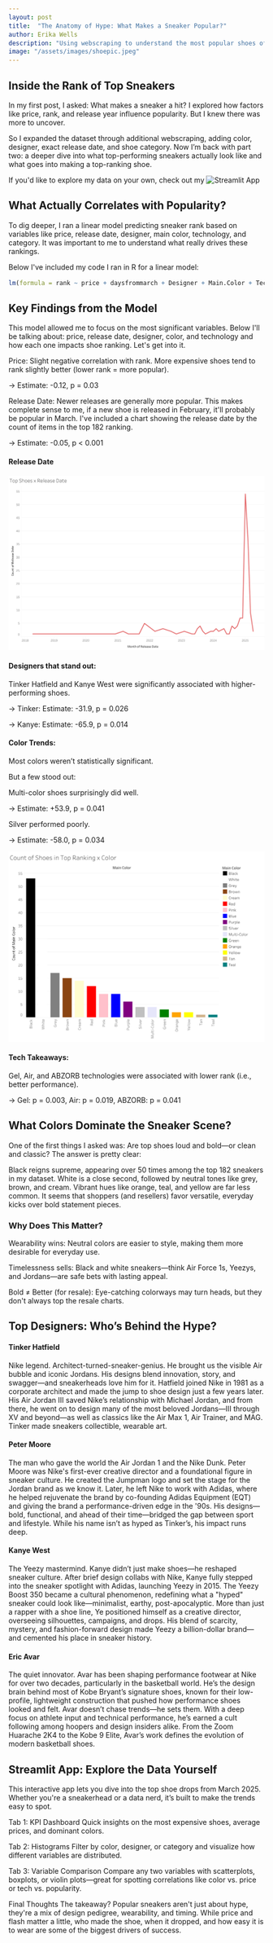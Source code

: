 ```yaml
---
layout: post
title:  "The Anatomy of Hype: What Makes a Sneaker Popular?"
author: Erika Wells
description: "Using webscraping to understand the most popular shoes of March 2025 and what makes them stand out."
image: "/assets/images/shoepic.jpeg" 
---
```



## Inside the Rank of Top Sneakers
In my first post, I asked: What makes a sneaker a hit? I explored how factors like price, rank, and release year influence popularity. But I knew there was more to uncover.

So I expanded the dataset through additional webscraping, adding color, designer, exact release date, and shoe category. Now I’m back with part two: a deeper dive into what top-performing sneakers actually look like and what goes into making a top-ranking shoe. 

If you'd like to explore my data on your own, check out my ![Streamlit App](https://shoeanalysis-rnwj4avdumr7xmuccjtaow.streamlit.app/)

## What Actually Correlates with Popularity?
To dig deeper, I ran a linear model predicting sneaker rank based on variables like price, release date, designer, main color, technology, and category. It was important to me to understand what really drives these rankings. 

Below I've included my code I ran in R for a linear model:

```r
lm(formula = rank ~ price + daysfrommarch + Designer + Main.Color + Technology + Category, data = goatdata)
```

## Key Findings from the Model
This model allowed me to focus on the most significant variables. Below I'll be talking about: price, release date, designer, color, and technology and how each one impacts shoe ranking. Let's get into it. 

Price: Slight negative correlation with rank. 
More expensive shoes tend to rank slightly better (lower rank = more popular).

 → Estimate: -0.12, p = 0.03

Release Date: Newer releases are generally more popular.
This makes complete sense to me, if a new shoe is released in February, it'll probably be popular in March. I've included a chart showing the release date by the count of items in the top 182 ranking. 

 → Estimate: -0.05, p < 0.001

#### Release Date 

   ![Release Date Chart](https://raw.githubusercontent.com/ErikaWells/myblog/main/assets/images/releasedatechart.png)


#### Designers that stand out:
Tinker Hatfield and Kanye West were significantly associated with higher-performing shoes.
 
 → Tinker: Estimate: -31.9, p = 0.026

 → Kanye: Estimate: -65.9, p = 0.014


#### Color Trends:

Most colors weren’t statistically significant.

But a few stood out:

Multi-color shoes surprisingly did well.
 
 → Estimate: +53.9, p = 0.041

Silver performed poorly.
 
 → Estimate: -58.0, p = 0.034

 
   ![ColorChart](https://raw.githubusercontent.com/ErikaWells/myblog/main/assets/images/colorchart.png)




#### Tech Takeaways:

Gel, Air, and ABZORB technologies were associated with lower rank (i.e., better performance).
 
 → Gel: p = 0.003, Air: p = 0.019, ABZORB: p = 0.041




## What Colors Dominate the Sneaker Scene?
One of the first things I asked was: Are top shoes loud and bold—or clean and classic?
The answer is pretty clear:

Black reigns supreme, appearing over 50 times among the top 182 sneakers in my dataset. White is a close second, followed by neutral tones like grey, brown, and cream.
Vibrant hues like orange, teal, and yellow are far less common. It seems that shoppers (and resellers) favor versatile, everyday kicks over bold statement pieces.

### Why Does This Matter?
Wearability wins: Neutral colors are easier to style, making them more desirable for everyday use.

Timelessness sells: Black and white sneakers—think Air Force 1s, Yeezys, and Jordans—are safe bets with lasting appeal.

Bold ≠ Better (for resale): Eye-catching colorways may turn heads, but they don't always top the resale charts.



## Top Designers: Who’s Behind the Hype?
#### Tinker Hatfield
Nike legend. Architect-turned-sneaker-genius. He brought us the visible Air bubble and iconic Jordans. His designs blend innovation, story, and swagger—and sneakerheads love him for it. Hatfield joined Nike in 1981 as a corporate architect and made the jump to shoe design just a few years later. His Air Jordan III saved Nike’s relationship with Michael Jordan, and from there, he went on to design many of the most beloved Jordans—III through XV and beyond—as well as classics like the Air Max 1, Air Trainer, and MAG. Tinker made sneakers collectible, wearable art.

#### Peter Moore
The man who gave the world the Air Jordan 1 and the Nike Dunk. Peter Moore was Nike's first-ever creative director and a foundational figure in sneaker culture. He created the Jumpman logo and set the stage for the Jordan brand as we know it. Later, he left Nike to work with Adidas, where he helped rejuvenate the brand by co-founding Adidas Equipment (EQT) and giving the brand a performance-driven edge in the '90s. His designs—bold, functional, and ahead of their time—bridged the gap between sport and lifestyle. While his name isn’t as hyped as Tinker’s, his impact runs deep.

#### Kanye West
The Yeezy mastermind. Kanye didn’t just make shoes—he reshaped sneaker culture. After brief design collabs with Nike, Kanye fully stepped into the sneaker spotlight with Adidas, launching Yeezy in 2015. The Yeezy Boost 350 became a cultural phenomenon, redefining what a "hyped" sneaker could look like—minimalist, earthy, post-apocalyptic. More than just a rapper with a shoe line, Ye positioned himself as a creative director, overseeing silhouettes, campaigns, and drops. His blend of scarcity, mystery, and fashion-forward design made Yeezy a billion-dollar brand—and cemented his place in sneaker history.

#### Eric Avar
The quiet innovator. Avar has been shaping performance footwear at Nike for over two decades, particularly in the basketball world. He’s the design brain behind most of Kobe Bryant’s signature shoes, known for their low-profile, lightweight construction that pushed how performance shoes looked and felt. Avar doesn’t chase trends—he sets them. With a deep focus on athlete input and technical performance, he’s earned a cult following among hoopers and design insiders alike. From the Zoom Huarache 2K4 to the Kobe 9 Elite, Avar’s work defines the evolution of modern basketball shoes.





## Streamlit App: Explore the Data Yourself
This interactive app lets you dive into the top shoe drops from March 2025. Whether you're a sneakerhead or a data nerd, it’s built to make the trends easy to spot.

Tab 1: KPI Dashboard
Quick insights on the most expensive shoes, average prices, and dominant colors.

Tab 2: Histograms
Filter by color, designer, or category and visualize how different variables are distributed.

Tab 3: Variable Comparison
Compare any two variables with scatterplots, boxplots, or violin plots—great for spotting correlations like color vs. price or tech vs. popularity.

Final Thoughts
The takeaway? Popular sneakers aren't just about hype, they're a mix of design pedigree, wearability, and timing. While price and flash matter a little, who made the shoe, when it dropped, and how easy it is to wear are some of the biggest drivers of success.
